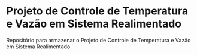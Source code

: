 # Projeto de Controle de Temperatura e Vazão em Sistema Realimentado
Repositório para armazenar o Projeto de Controle de Temperatura e Vazão em Sistema Realimentado

